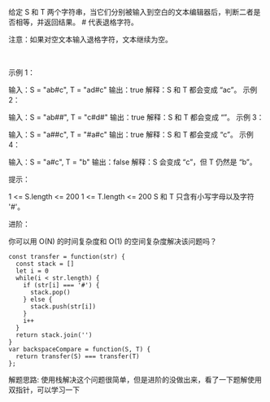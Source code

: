 给定 S 和 T 两个字符串，当它们分别被输入到空白的文本编辑器后，判断二者是否相等，并返回结果。 # 代表退格字符。

注意：如果对空文本输入退格字符，文本继续为空。

 

示例 1：

输入：S = "ab#c", T = "ad#c"
输出：true
解释：S 和 T 都会变成 “ac”。
示例 2：

输入：S = "ab##", T = "c#d#"
输出：true
解释：S 和 T 都会变成 “”。
示例 3：

输入：S = "a##c", T = "#a#c"
输出：true
解释：S 和 T 都会变成 “c”。
示例 4：

输入：S = "a#c", T = "b"
输出：false
解释：S 会变成 “c”，但 T 仍然是 “b”。
 

提示：

1 <= S.length <= 200
1 <= T.length <= 200
S 和 T 只含有小写字母以及字符 '#'。
 

进阶：

你可以用 O(N) 的时间复杂度和 O(1) 的空间复杂度解决该问题吗？

```
const transfer = function(str) {
  const stack = []
  let i = 0
  while(i < str.length) {
    if (str[i] === '#') {
      stack.pop()
    } else {
      stack.push(str[i])
    }
    i++
  }
  return stack.join('')
}
var backspaceCompare = function(S, T) {
  return transfer(S) === transfer(T)
};
```

解题思路: 使用栈解决这个问题很简单，但是进阶的没做出来，看了一下题解使用双指针，可以学习一下